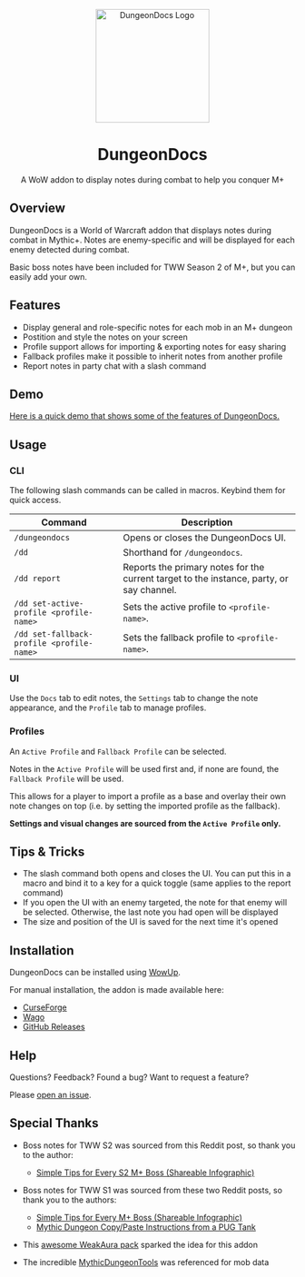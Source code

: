<p align="center">
  <img src="Assets/DungeonDocs.svg" alt="DungeonDocs Logo" width="200"/>
</p>
<h1 align="center">DungeonDocs</h1>

<p align="center">A WoW addon to display notes during combat to help you conquer M+</p>

## Overview

DungeonDocs is a World of Warcraft addon that displays notes during combat in Mythic+. Notes are enemy-specific and will be displayed for each enemy detected during combat.  

Basic boss notes have been included for TWW Season 2 of M+, but you can easily add your own.


## Features

- Display general and role-specific notes for each mob in an M+ dungeon
- Postition and style the notes on your screen
- Profile support allows for importing & exporting notes for easy sharing
- Fallback profiles make it possible to inherit notes from another profile
- Report notes in party chat with a slash command

## Demo

[Here is a quick demo that shows some of the features of DungeonDocs.](https://www.youtube.com/watch?v=lzqX2w3UBVY)

## Usage

### CLI

The following slash commands can be called in macros. Keybind them for quick access.


| Command                                  | Description                                                                                  |
|------------------------------------------|----------------------------------------------------------------------------------------------|
| `/dungeondocs`                           | Opens or closes the DungeonDocs UI.                                                          |
| `/dd`                                    | Shorthand for `/dungeondocs`.                                                                |
| `/dd report`                             | Reports the primary notes for the current target to the instance, party, or say channel.     |
| `/dd set-active-profile <profile-name>`  | Sets the active profile to `<profile-name>`.                                                 |
| `/dd set-fallback-profile <profile-name>`| Sets the fallback profile to `<profile-name>`.                                               |

### UI

Use the `Docs` tab to edit notes, the `Settings` tab to change the note appearance, and the `Profile` tab to manage profiles.

### Profiles

An `Active Profile` and `Fallback Profile` can be selected.

Notes in the `Active Profile` will be used first and, if none are found, the `Fallback Profile` will be used.

This allows for a player to import a profile as a base and overlay their own note changes on top (i.e. by setting the imported profile as the fallback).

**Settings and visual changes are sourced from the `Active Profile` only.**


## Tips & Tricks

- The slash command both opens and closes the UI. You can put this in a macro and bind it to a key for a quick toggle (same applies to the report command)
- If you open the UI with an enemy targeted, the note for that enemy will be selected. Otherwise, the last note you had open will be displayed
- The size and position of the UI is saved for the next time it's opened 

## Installation

DungeonDocs can be installed using [WowUp](https://wowup.io/).

For manual installation, the addon is made available here:
- [CurseForge](https://www.curseforge.com/wow/addons/dungeondocs)
- [Wago](https://addons.wago.io/addons/dungeondocs)
- [GitHub Releases](https://github.com/wardann/DungeonDocs/releases)

## Help

Questions? Feedback? Found a bug? Want to request a feature?

Please [open an issue](https://github.com/wardann/DungeonDocs/issues/new).


## Special Thanks

- Boss notes for TWW S2 was sourced from this Reddit post, so thank you to the author:
  - [Simple Tips for Every S2 M+ Boss (Shareable Infographic)](https://www.reddit.com/r/wow/comments/1j2smvy/simple_tips_for_every_s2_m_boss_shareable/)

- Boss notes for TWW S1 was sourced from these two Reddit posts, so thank you to the authors:
  -  [Simple Tips for Every M+ Boss (Shareable Infographic)](https://www.reddit.com/r/wow/comments/1fixt35/simple_tips_for_every_m_boss_shareable_infographic/?share_id=E9PNOF_5JEyhxG4rpS5C3&utm_content=1&utm_medium=ios_app&utm_name=ioscss&utm_source=share&utm_term=1)
  - [Mythic Dungeon Copy/Paste Instructions from a PUG Tank](https://www.reddit.com/r/wow/comments/1fectof/mythic_dungeon_copypaste_instructions_from_pug/)

- This [awesome WeakAura pack](https://www.reddit.com/r/wow/comments/1fenyjp/weakaura_for_boss_instructions_all_season_1/) sparked the idea for this addon

- The incredible [MythicDungeonTools](https://github.com/Nnoggie/MythicDungeonTools) was referenced for mob data



